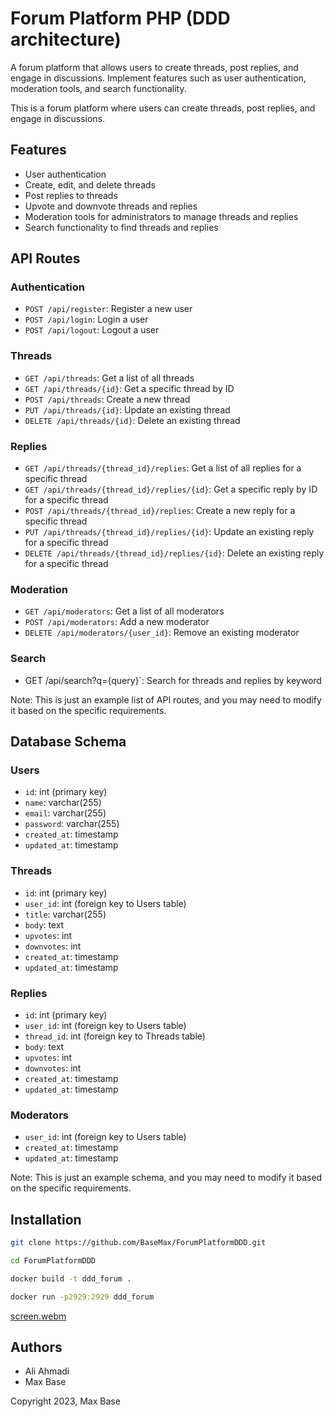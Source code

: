 # Forum Platform PHP (DDD architecture)

A forum platform that allows users to create threads, post replies, and engage in discussions. Implement features such as user authentication, moderation tools, and search functionality.

This is a forum platform where users can create threads, post replies, and engage in discussions.

## Features

- User authentication
- Create, edit, and delete threads
- Post replies to threads
- Upvote and downvote threads and replies
- Moderation tools for administrators to manage threads and replies
- Search functionality to find threads and replies

## API Routes

### Authentication

- `POST /api/register`: Register a new user
- `POST /api/login`: Login a user
- `POST /api/logout`: Logout a user

### Threads

- `GET /api/threads`: Get a list of all threads
- `GET /api/threads/{id}`: Get a specific thread by ID
- `POST /api/threads`: Create a new thread
- `PUT /api/threads/{id}`: Update an existing thread
- `DELETE /api/threads/{id}`: Delete an existing thread

### Replies

- `GET /api/threads/{thread_id}/replies`: Get a list of all replies for a specific thread
- `GET /api/threads/{thread_id}/replies/{id}`: Get a specific reply by ID for a specific thread
- `POST /api/threads/{thread_id}/replies`: Create a new reply for a specific thread
- `PUT /api/threads/{thread_id}/replies/{id}`: Update an existing reply for a specific thread
- `DELETE /api/threads/{thread_id}/replies/{id}`: Delete an existing reply for a specific thread

### Moderation

- `GET /api/moderators`: Get a list of all moderators
- `POST /api/moderators`: Add a new moderator
- `DELETE /api/moderators/{user_id}`: Remove an existing moderator

### Search

- GET /api/search?q={query}`: Search for threads and replies by keyword

Note: This is just an example list of API routes, and you may need to modify it based on the specific requirements.

## Database Schema

### Users

- `id`: int (primary key)
- `name`: varchar(255)
- `email`: varchar(255)
- `password`: varchar(255)
- `created_at`: timestamp
- `updated_at`: timestamp

### Threads

- `id`: int (primary key)
- `user_id`: int (foreign key to Users table)
- `title`: varchar(255)
- `body`: text
- `upvotes`: int
- `downvotes`: int
- `created_at`: timestamp
- `updated_at`: timestamp

### Replies

- `id`: int (primary key)
- `user_id`: int (foreign key to Users table)
- `thread_id`: int (foreign key to Threads table)
- `body`: text
- `upvotes`: int
- `downvotes`: int
- `created_at`: timestamp
- `updated_at`: timestamp

### Moderators

- `user_id`: int (foreign key to Users table)
- `created_at`: timestamp
- `updated_at`: timestamp

Note: This is just an example schema, and you may need to modify it based on the specific requirements.

## Installation

```bash
git clone https://github.com/BaseMax/ForumPlatformDDD.git
```
```bash
cd ForumPlatformDDD
```
```bash
docker build -t ddd_forum .
```
```bash
docker run -p2929:2929 ddd_forum
```

[screen.webm](https://github.com/BaseMax/ForumPlatformDDD/assets/107758775/09aa9c03-2baa-4ba9-b8b2-10da1fd239fc)

## Authors

- Ali Ahmadi
- Max Base

Copyright 2023, Max Base

